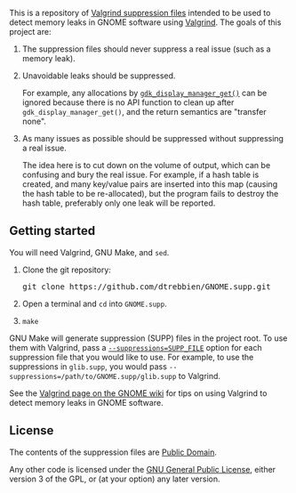 This is a repository of [Valgrind suppression files](http://valgrind.org/docs/manual/manual-core.html#manual-core.suppress) intended to be used to detect memory leaks in GNOME software using [Valgrind](http://valgrind.org). The goals of this project are:

 1. The suppression files should never suppress a real issue (such as a memory leak).
 2. Unavoidable leaks should be suppressed.

    For example, any allocations by [`gdk_display_manager_get()`](https://developer.gnome.org/gdk3/stable/GdkDisplayManager.html#gdk-display-manager-get) can be ignored because there is no API function to clean up after `gdk_display_manager_get()`, and the return semantics are "transfer none".

 3. As many issues as possible should be suppressed without suppressing a real issue.

    The idea here is to cut down on the volume of output, which can be confusing and bury the real issue. For example, if a hash table is created, and many key/value pairs are inserted into this map (causing the hash table to be re-allocated), but the program fails to destroy the hash table, preferably only one leak will be reported.

## Getting started

You will need Valgrind, GNU Make, and `sed`.

 1. Clone the git repository:

    <pre>
    git clone https://github.com/dtrebbien/GNOME.supp.git
    </pre>

 2. Open a terminal and `cd` into `GNOME.supp`.
 3. `make`

GNU Make will generate suppression (SUPP) files in the project root. To use them with Valgrind, pass a [`--suppressions=SUPP_FILE`](http://valgrind.org/docs/manual/manual-core.html#opt.suppressions) option for each suppression file that you would like to use. For example, to use the suppressions in `glib.supp`, you would pass `--suppressions=/path/to/GNOME.supp/glib.supp` to Valgrind.

See the [Valgrind page on the GNOME wiki](https://wiki.gnome.org/Valgrind) for tips on using Valgrind to detect memory leaks in GNOME software.

## License
The contents of the suppression files are [Public Domain](https://creativecommons.org/publicdomain/zero/1.0/legalcode).

Any other code is licensed under the [GNU General Public License](http://www.gnu.org/licenses/gpl.html), either version 3 of the GPL, or (at your option) any later version.
